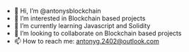 - 👋 Hi, I’m @antonysblockchain
- 👀 I’m interested in Blockchain based projects
- 🌱 I’m currently learning Javascript and Solidity
- 💞️ I’m looking to collaborate on Blockchain based projects
- 📫 How to reach me: antonyg.2402@outlook.com

<!---
antonysblockchain/antonysblockchain is a ✨ special ✨ repository because its `README.md` (this file) appears on your GitHub profile.
You can click the Preview link to take a look at your changes.
--->
